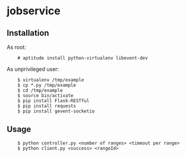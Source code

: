 jobservice
==========

Installation
------------

As root:

        # aptitude install python-virtualenv libevent-dev

As unprivileged user:

        $ virtualenv /tmp/example
        $ cp *.py /tmp/example
        $ cd /tmp/example
        $ source bin/activate
        $ pip install Flask-RESTful
        $ pip install requests
        $ pip install gevent-socketio

Usage
-----

        $ python controller.py <number of ranges> <timeout per range>
        $ python client.py <success> <rangeId>
